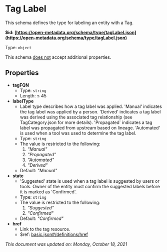 # Tag Label

This schema defines the type for labeling an entity with a Tag.

**$id: [https://open-metadata.org/schema/type/tagLabel.json](https://open-metadata.org/schema/type/tagLabel.json)**

Type: `object`

This schema <u>does not</u> accept additional properties.

## Properties
 - **tagFQN**
   - Type: `string`
   - Length:  &le; 45
 - **labelType**
   - Label type describes how a tag label was applied. 'Manual' indicates the tag label was applied by a person. 'Derived' indicates a tag label was derived using the associated tag relationship (see TagCategory.json for more details). 'Propagated` indicates a tag label was propagated from upstream based on lineage. 'Automated' is used when a tool was used to determine the tag label.
   - Type: `string`
   - The value is restricted to the following: 
     1. _"Manual"_
     2. _"Propagated"_
     3. _"Automated"_
     4. _"Derived"_
   - Default: _"Manual"_
 - **state**
   - 'Suggested' state is used when a tag label is suggested by users or tools. Owner of the entity must confirm the suggested labels before it is marked as 'Confirmed'.
   - Type: `string`
   - The value is restricted to the following: 
     1. _"Suggested"_
     2. _"Confirmed"_
   - Default: _"Confirmed"_
 - **href**
   - Link to the tag resource.
   - $ref: [basic.json#/definitions/href](basic.md#href)


_This document was updated on: Monday, October 18, 2021_